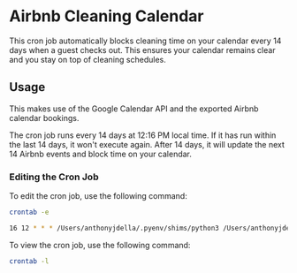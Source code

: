 # Airbnb Cleaning Calendar

This cron job automatically blocks cleaning time on your calendar every 14 days when a guest checks out. This ensures your calendar remains clear and you stay on top of cleaning schedules.

## Usage

This makes use of the Google Calendar API and the exported Airbnb calendar bookings.

The cron job runs every 14 days at 12:16 PM local time. If it has run within the last 14 days, it won't execute again. After 14 days, it will update the next 14 Airbnb events and block time on your calendar.

### Editing the Cron Job

To edit the cron job, use the following command:

```bash
crontab -e
```

```bash
16 12 * * * /Users/anthonyjdella/.pyenv/shims/python3 /Users/anthonyjdella/Desktop/Git-Projects/airbnb-cleaning-calendar/check_and_run.py >> /Users/anthonyjdella/Desktop/Git-Projects/airbnb-cleaning-calendar/test_cron.log 2>&1
```

To view the cron job, use the following command:

```bash
crontab -l
```
